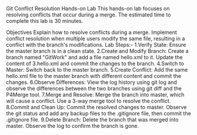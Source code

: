 Git Conflict Resolution Hands-on Lab
This hands-on lab focuses on resolving conflicts that occur during a merge. The estimated time to complete this lab is 30 minutes.

Objectives
Explain how to resolve conflicts during a merge.
Implement conflict resolution when multiple users modify the same file, resulting in a conflict with the branch's modifications.
Lab Steps:-
1.Verify State: Ensure the master branch is in a clean state.
2.Create and Modify Branch: Create a branch named "GitWork" and add a file named hello.xml to it. Update the content of 
3.hello.xml and commit the changes to the branch.
4.Switch to Master: Switch back to the master branch.
5.Create Conflict: Add the same hello.xml file to the master branch with different content and commit the changes.
6.Observe Differences: View the log history using git log and observe the differences between the two branches using git diff and the P4Merge tool.
7.Merge and Resolve: Merge the branch into master, which will cause a conflict. Use a 3-way merge tool to resolve the conflict.
8.Commit and Clean Up: Commit the resolved changes to master. Observe the git status and add any backup files to the .gitignore file, then commit the .gitignore file.
9.Delete Branch: Delete the branch that was merged into master. Observe the log to confirm the branch is gone.










